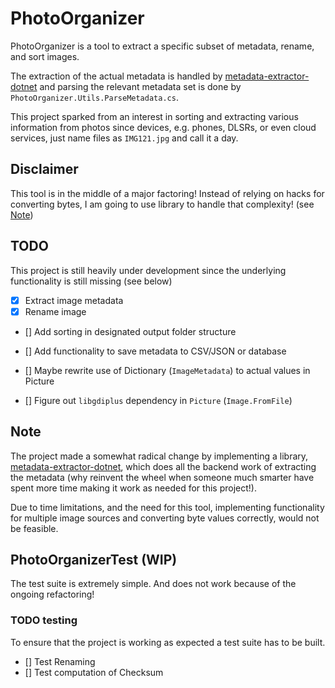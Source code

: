 # PhotoOrganizer

PhotoOrganizer is a tool to extract a specific subset of metadata, rename, and sort images.

The extraction of the actual metadata is handled by [metadata-extractor-dotnet](https://github.com/drewnoakes/metadata-extractor-dotnet) and parsing the relevant metadata set is done by `PhotoOrganizer.Utils.ParseMetadata.cs`.

This project sparked from an interest in sorting and extracting various information from photos since devices, e.g. phones, DLSRs, or even cloud services, just name files as `IMG121.jpg` and call it a day.

## Disclaimer

This tool is in the middle of a major factoring!
Instead of relying on hacks for converting bytes, I am going to use library to handle that complexity! (see [Note](#note))

## TODO

This project is still heavily under development since the underlying functionality is still missing (see below)

- [x] Extract image metadata
- [x] Rename image
- [] Add sorting in designated output folder structure
- [] Add functionality to save metadata to CSV/JSON or database

- [] Maybe rewrite use of Dictionary (`ImageMetadata`) to actual values in Picture

- [] Figure out `libgdiplus` dependency in `Picture` (`Image.FromFile`)

## Note

The project made a somewhat radical change by implementing a library, [metadata-extractor-dotnet](https://github.com/drewnoakes/metadata-extractor-dotnet), which does all the backend work of extracting the metadata (why reinvent the wheel when someone much smarter have spent more time making it work as needed for this project!).

Due to time limitations, and the need for this tool, implementing functionality for multiple image sources and converting byte values correctly, would not be feasible.

## PhotoOrganizerTest (WIP)

The test suite is extremely simple.
And does not work because of the ongoing refactoring!

### TODO testing

To ensure that the project is working as expected a test suite has to be built.

- [] Test Renaming
- [] Test computation of Checksum
